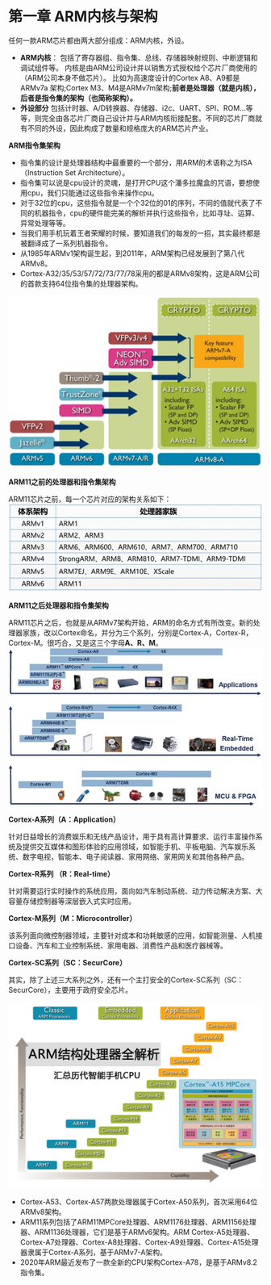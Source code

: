 # 第一章 ARM内核与架构

任何一款ARM芯片都由两大部分组成：ARM内核，外设。
* **ARM内核**： 包括了寄存器组、指令集、总线、存储器映射规则、中断逻辑和调试组件等。 内核是由ARM公司设计并以销售方式授权给个芯片厂商使用的（ARM公司本身不做芯片）。 比如为高速度设计的Cortex A8、A9都是ARMv7a 架构;Cortex M3、M4是ARMv7m架构;**前者是处理器（就是内核），后者是指令集的架构（也简称架构）。**
* **外设部分** 包括计时器、A/D转换器、存储器、i2c、UART、SPI、ROM...等等，则完全由各芯片厂商自己设计并与ARM内核衔接配套。不同的芯片厂商就有不同的外设，因此构成了数量和规格庞大的ARM芯片产业。

**ARM指令集架构**

* 指令集的设计是处理器结构中最重要的一个部分，用ARM的术语称之为ISA（Instruction Set Architecture）。
* 指令集可以说是cpu设计的灵魂，是打开CPU这个潘多拉魔盒的咒语，要想使用cpu，我们只能通过这些指令来操作cpu。
* 对于32位的cpu，这些指令就是一个个32位的01的序列，不同的值就代表了不同的机器指令，cpu的硬件能完美的解析并执行这些指令，比如寻址、运算、异常处理等等。
* 当我们用手机玩着王者荣耀的时候，要知道我们的每发的一招，其实最终都是被翻译成了一系列机器指令。
* 从1985年ARMv1架构诞生起，到2011年，ARM架构已经发展到了第八代ARMv8。
* Cortex-A32/35/53/57/72/73/77/78采用的都是ARMv8架构，这是ARM公司的首款支持64位指令集的处理器架构。

![](./pic/Picture1.png)

**ARM11之前的处理器和指令集架构**

ARM11芯片之前，每一个芯片对应的架构关系如下：
![](./pic/Picture2.png)

**ARM11之后处理器和指令集架构**

ARM11芯片之后，也就是从ARMv7架构开始，ARM的命名方式有所改变。新的处理器家族，改以Cortex命名，并分为三个系列，分别是Cortex-A，Cortex-R，Cortex-M。很巧合，又是这三个字母**A、R、M**。
![](./pic/Picture3.png)

**Cortex-A系列（A：Application）**

针对日益增长的消费娱乐和无线产品设计，用于具有高计算要求、运行丰富操作系统及提供交互媒体和图形体验的应用领域，如智能手机、平板电脑、汽车娱乐系统、数字电视，智能本、电子阅读器、家用网络、家用网关和其他各种产品。

**Cortex-R系列 （R：Real-time）**

针对需要运行实时操作的系统应用，面向如汽车制动系统、动力传动解决方案、大容量存储控制器等深层嵌入式实时应用。

**Cortex-M系列（M：Microcontroller）**

该系列面向微控制器领域，主要针对成本和功耗敏感的应用，如智能测量、人机接口设备、汽车和工业控制系统、家用电器、消费性产品和医疗器械等。

**Cortex-SC系列（SC：SecurCore）**

其实，除了上述三大系列之外，还有一个主打安全的Cortex-SC系列（SC：SecurCore），主要用于政府安全芯片。

![](./pic/Picture4.png)

* Cortex-A53、Cortex-A57两款处理器属于Cortex-A50系列，首次采用64位ARMv8架构。
* ARM11系列包括了ARM11MPCore处理器、ARM1176处理器、ARM1156处理器、ARM1136处理器，它们是基于ARMv6架构。ARM Cortex-A5处理器、Cortex-A7处理器、Cortex-A8处理器、Cortex-A9处理器、Cortex-A15处理器隶属于Cortex-A系列，基于ARMv7-A架构。
* 2020年ARM最近发布了一款全新的CPU架构Cortex-A78，是基于ARMv8.2指令集。
